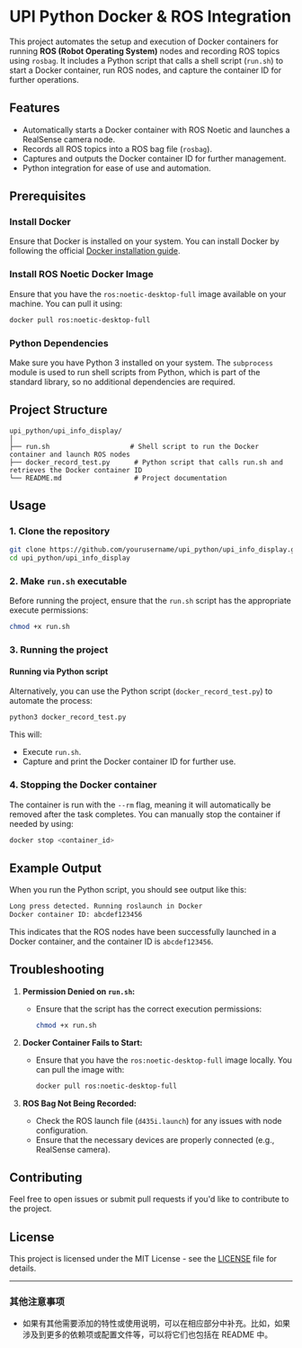 
# UPI Python Docker & ROS Integration

This project automates the setup and execution of Docker containers for running **ROS (Robot Operating System)** nodes and recording ROS topics using `rosbag`. It includes a Python script that calls a shell script (`run.sh`) to start a Docker container, run ROS nodes, and capture the container ID for further operations.

## Features
- Automatically starts a Docker container with ROS Noetic and launches a RealSense camera node.
- Records all ROS topics into a ROS bag file (`rosbag`).
- Captures and outputs the Docker container ID for further management.
- Python integration for ease of use and automation.

## Prerequisites

### Install Docker
Ensure that Docker is installed on your system. You can install Docker by following the official [Docker installation guide](https://docs.docker.com/get-docker/).

### Install ROS Noetic Docker Image
Ensure that you have the `ros:noetic-desktop-full` image available on your machine. You can pull it using:

```bash
docker pull ros:noetic-desktop-full
```

### Python Dependencies
Make sure you have Python 3 installed on your system. The `subprocess` module is used to run shell scripts from Python, which is part of the standard library, so no additional dependencies are required.

## Project Structure
```
upi_python/upi_info_display/
│
├── run.sh                    # Shell script to run the Docker container and launch ROS nodes
├── docker_record_test.py      # Python script that calls run.sh and retrieves the Docker container ID
└── README.md                  # Project documentation
```

## Usage

### 1. Clone the repository
```bash
git clone https://github.com/yourusername/upi_python/upi_info_display.git
cd upi_python/upi_info_display
```

### 2. Make `run.sh` executable
Before running the project, ensure that the `run.sh` script has the appropriate execute permissions:

```bash
chmod +x run.sh
```

### 3. Running the project



#### Running via Python script
Alternatively, you can use the Python script (`docker_record_test.py`) to automate the process:

```bash
python3 docker_record_test.py
```

This will:
- Execute `run.sh`.
- Capture and print the Docker container ID for further use.

### 4. Stopping the Docker container
The container is run with the `--rm` flag, meaning it will automatically be removed after the task completes. You can manually stop the container if needed by using:

```bash
docker stop <container_id>
```

## Example Output

When you run the Python script, you should see output like this:

```bash
Long press detected. Running roslaunch in Docker
Docker container ID: abcdef123456
```

This indicates that the ROS nodes have been successfully launched in a Docker container, and the container ID is `abcdef123456`.

## Troubleshooting

1. **Permission Denied on `run.sh`:**
   - Ensure that the script has the correct execution permissions:
     ```bash
     chmod +x run.sh
     ```

2. **Docker Container Fails to Start:**
   - Ensure that you have the `ros:noetic-desktop-full` image locally. You can pull the image with:
     ```bash
     docker pull ros:noetic-desktop-full
     ```

3. **ROS Bag Not Being Recorded:**
   - Check the ROS launch file (`d435i.launch`) for any issues with node configuration.
   - Ensure that the necessary devices are properly connected (e.g., RealSense camera).

## Contributing

Feel free to open issues or submit pull requests if you'd like to contribute to the project.

## License

This project is licensed under the MIT License - see the [LICENSE](LICENSE) file for details.

---

### 其他注意事项
- 如果有其他需要添加的特性或使用说明，可以在相应部分中补充。比如，如果涉及到更多的依赖项或配置文件等，可以将它们也包括在 README 中。
